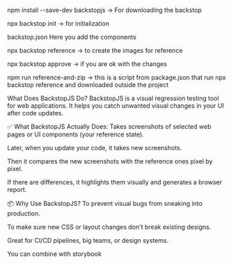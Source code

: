 npm install --save-dev backstopjs
-> For downloading the backstop

npx backstop init
-> for initialization

backstop.json
Here you add the components

npx backstop reference
-> to create the images for reference

npx backstop approve
-> if you are ok with the changes

npm run reference-and-zip
-> this is a script from package.json that run npx backstop reference and downloaded outside the project

What Does BackstopJS Do?
BackstopJS is a visual regression testing tool for web applications.
It helps you catch unwanted visual changes in your UI after code updates.

✅ What BackstopJS Actually Does:
Takes screenshots of selected web pages or UI components (your reference state).

Later, when you update your code, it takes new screenshots.

Then it compares the new screenshots with the reference ones pixel by pixel.

If there are differences, it highlights them visually and generates a browser report.

📦 Why Use BackstopJS?
To prevent visual bugs from sneaking into production.

To make sure new CSS or layout changes don't break existing designs.

Great for CI/CD pipelines, big teams, or design systems.




You can combine with storybook
